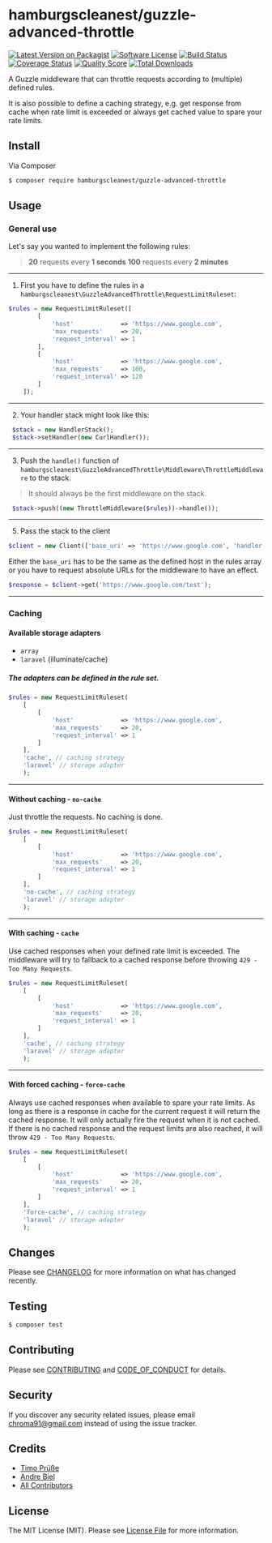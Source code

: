 
# hamburgscleanest/guzzle-advanced-throttle

[![Latest Version on Packagist][ico-version]][link-packagist]
[![Software License][ico-license]](LICENSE.md)
[![Build Status][ico-travis]][link-travis]
[![Coverage Status][ico-scrutinizer]][link-scrutinizer]
[![Quality Score][ico-code-quality]][link-code-quality]
[![Total Downloads][ico-downloads]][link-downloads]

A Guzzle middleware that can throttle requests according to (multiple) defined rules. 

It is also possible to define a caching strategy, 
e.g. get response from cache when rate limit is exceeded or always get cached value to spare your rate limits.

## Install

Via Composer

``` bash
$ composer require hamburgscleanest/guzzle-advanced-throttle
```

## Usage

### General use

Let's say you wanted to implement the following rules:

> **20** requests every **1 seconds** 
> **100** requests every **2 minutes**


----------


1. First you have to define the rules in a `hamburgscleanest\GuzzleAdvancedThrottle\RequestLimitRuleset`:
``` php
$rules = new RequestLimitRuleset([
        [
            'host'             => 'https://www.google.com',
            'max_requests'     => 20,
            'request_interval' => 1
        ],
        [
            'host'             => 'https://www.google.com',
            'max_requests'     => 100,
            'request_interval' => 120
        ]
    ]);
```


----------


2. Your handler stack might look like this:
``` php
 $stack = new HandlerStack();
 $stack->setHandler(new CurlHandler());
```


----------
3. Push the `handle()` function of `hamburgscleanest\GuzzleAdvancedThrottle\Middleware\ThrottleMiddleware` to the stack. 

> It should always be the first middleware on the stack.

``` php
 $stack->push((new ThrottleMiddleware($rules))->handle());
```
----------
5. Pass the stack to the client
``` php
$client = new Client(['base_uri' => 'https://www.google.com', 'handler' => $stack]);
```

Either the `base_uri` has to be the same as the defined host in the rules array or you have to request absolute URLs for the middleware to have an effect.

``` php
$response = $client->get('https://www.google.com/test');
```

----------

### Caching

#### Available storage adapters

- `array`
- `laravel` (illuminate/cache)

##### The adapters can be defined in the rule set.

``` php
$rules = new RequestLimitRuleset(
	[
        [
            'host'             => 'https://www.google.com',
            'max_requests'     => 20,
            'request_interval' => 1
        ]
    ], 
    'cache', // caching strategy
    'laravel' // storage adapter
    );
```

----------

#### Without caching - `no-cache`

Just throttle the requests. No caching is done.

``` php
$rules = new RequestLimitRuleset(
	[
        [
            'host'             => 'https://www.google.com',
            'max_requests'     => 20,
            'request_interval' => 1
        ]
    ], 
    'no-cache', // caching strategy
    'laravel' // storage adapter
    );
```

----------

#### With caching - `cache`

Use cached responses when your defined rate limit is exceeded. The middleware will try to fallback to a cached response before throwing `429 - Too Many Requests`.

``` php
$rules = new RequestLimitRuleset(
	[
        [
            'host'             => 'https://www.google.com',
            'max_requests'     => 20,
            'request_interval' => 1
        ]
    ], 
    'cache', // caching strategy
    'laravel' // storage adapter
    );
```

----------

#### With forced caching - `force-cache`

Always use cached responses when available to spare your rate limits. As long as there is a response in cache for the current request it will return the cached response. It will only actually fire the request when it is not cached. If there is no cached response and the request limits are also reached, it will throw `429 - Too Many Requests`.

``` php
$rules = new RequestLimitRuleset(
	[
        [
            'host'             => 'https://www.google.com',
            'max_requests'     => 20,
            'request_interval' => 1
        ]
    ], 
    'force-cache', // caching strategy
    'laravel' // storage adapter
    );
```

## Changes

Please see [CHANGELOG](CHANGELOG.md) for more information on what has changed recently.

## Testing

``` bash
$ composer test
```

## Contributing

Please see [CONTRIBUTING](CONTRIBUTING.md) and [CODE_OF_CONDUCT](CODE_OF_CONDUCT.md) for details.

## Security

If you discover any security related issues, please email chroma91@gmail.com instead of using the issue tracker.

## Credits

- [Timo Prüße][link-author]
- [Andre Biel][link-andre]
- [All Contributors][link-contributors]

## License

The MIT License (MIT). Please see [License File](LICENSE.md) for more information.

[ico-version]: https://img.shields.io/packagist/v/hamburgscleanest/guzzle-advanced-throttle.svg?style=flat-square
[ico-license]: https://img.shields.io/badge/license-MIT-brightgreen.svg?style=flat-square
[ico-travis]: https://img.shields.io/travis/hamburgscleanest/guzzle-advanced-throttle/master.svg?style=flat-square
[ico-scrutinizer]: https://img.shields.io/scrutinizer/coverage/g/hamburgscleanest/guzzle-advanced-throttle.svg?style=flat-square
[ico-code-quality]: https://img.shields.io/scrutinizer/g/hamburgscleanest/guzzle-advanced-throttle.svg?style=flat-square
[ico-downloads]: https://img.shields.io/packagist/dt/hamburgscleanest/guzzle-advanced-throttle.svg?style=flat-square

[link-packagist]: https://packagist.org/packages/hamburgscleanest/guzzle-advanced-throttle
[link-travis]: https://travis-ci.org/hamburgscleanest/guzzle-advanced-throttle
[link-scrutinizer]: https://scrutinizer-ci.com/g/hamburgscleanest/guzzle-advanced-throttle/code-structure
[link-code-quality]: https://scrutinizer-ci.com/g/hamburgscleanest/guzzle-advanced-throttle
[link-downloads]: https://packagist.org/packages/hamburgscleanest/guzzle-advanced-throttle
[link-author]: https://github.com/Chroma91
[link-andre]: https://github.com/karllson
[link-contributors]: ../../contributors
